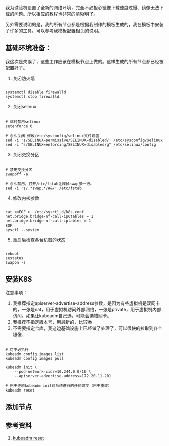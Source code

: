 我为试验机设置了全新的网络环境，完全不必担心镜像下载速度过慢、镜像无法下载的问题。所以相应的教程也非常的清晰明了。

另外需要说明的是，我的所有节点都是根据我制作的模板生成的，我在模板中安装了许多的工具。可以参考我模板配置相关的说明。

## 基础环境准备：

我这次是失误了，这些工作应该在模板节点上做的。这样生成的所有节点都已经被配置好了。

1. 关闭防火墙

~~~ shell

systemctl disable firewalld
systemctl stop firewalld

~~~

2. 关闭selinux

~~~ shell

# 临时禁用selinux
setenforce 0

# 永久关闭 修改/etc/sysconfig/selinux文件设置
sed -i 's/SELINUX=permissive/SELINUX=disabled/' /etc/sysconfig/selinux
sed -i "s/SELINUX=enforcing/SELINUX=disabled/g" /etc/selinux/config

~~~

3. 关闭交换分区

~~~ shell

# 禁用交换分区
swapoff -a

# 永久禁用，打开/etc/fstab注释掉swap那一行。
sed -i 's/.*swap.*/#&/' /etc/fstab

~~~

4. 修改内核参数

~~~ shell

cat <<EOF >  /etc/sysctl.d/k8s.conf
net.bridge.bridge-nf-call-ip6tables = 1
net.bridge.bridge-nf-call-iptables = 1
EOF
sysctl --system

~~~

5. 重启后检查各台机器的状态

~~~

reboot
sestatus
swapon -s

~~~

## 安装K8S

注意事项：

1. 我推荐指定apiserver-advertise-address参数，是因为有些虚拟机是双网卡的，一张是nat，用于虚拟机访问外部网络，一张是private，用于虚拟机内部访问。如果让kubeadm自己选，可能会选错网卡。
2. 我推荐不指定版本号，用最新的，比较香
3. 不需要指定仓库，我这边基础设施上已经做了处理了，可以很快的拉取到各个镜像。

~~~ shell

# 可不必执行
kubeadm config images list
kubeadm config images pull

kubeadm init \
    --pod-network-cidr=10.244.0.0/16 \
    --apiserver-advertise-address=172.20.11.201

# 用于还原kubeadm init对系统进行的任何改变（用于重装）
kubeadm reset

~~~

## 添加节点


## 参考资料

1. [kubeadm reset](https://kubernetes.io/zh/docs/reference/setup-tools/kubeadm/kubeadm-reset/)